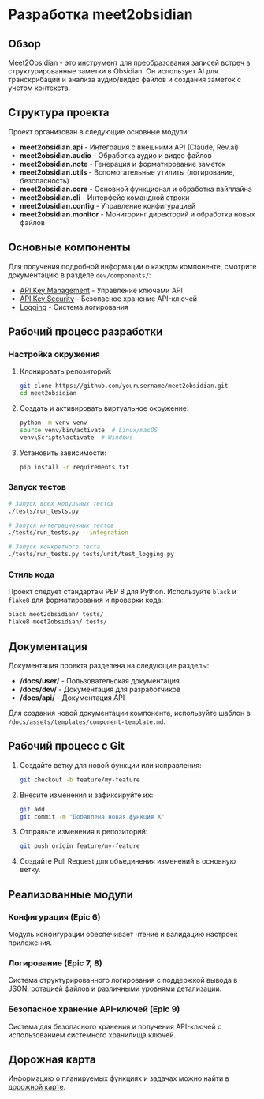 # Разработка meet2obsidian

## Обзор

Meet2Obsidian - это инструмент для преобразования записей встреч в структурированные заметки в Obsidian. Он использует AI для транскрибации и анализа аудио/видео файлов и создания заметок с учетом контекста.

## Структура проекта

Проект организован в следующие основные модули:

- **meet2obsidian.api** - Интеграция с внешними API (Claude, Rev.ai)
- **meet2obsidian.audio** - Обработка аудио и видео файлов
- **meet2obsidian.note** - Генерация и форматирование заметок
- **meet2obsidian.utils** - Вспомогательные утилиты (логирование, безопасность)
- **meet2obsidian.core** - Основной функционал и обработка пайплайна
- **meet2obsidian.cli** - Интерфейс командной строки
- **meet2obsidian.config** - Управление конфигурацией
- **meet2obsidian.monitor** - Мониторинг директорий и обработка новых файлов

## Основные компоненты

Для получения подробной информации о каждом компоненте, смотрите документацию в разделе `dev/components/`:

- [API Key Management](dev/components/API%20Key%20Management.md) - Управление ключами API
- [API Key Security](dev/components/API%20Key%20Security.md) - Безопасное хранение API-ключей
- [Logging](dev/components/Logging.md) - Система логирования

## Рабочий процесс разработки

### Настройка окружения

1. Клонировать репозиторий:
   ```bash
   git clone https://github.com/yourusername/meet2obsidian.git
   cd meet2obsidian
   ```

2. Создать и активировать виртуальное окружение:
   ```bash
   python -m venv venv
   source venv/bin/activate  # Linux/macOS
   venv\Scripts\activate  # Windows
   ```

3. Установить зависимости:
   ```bash
   pip install -r requirements.txt
   ```

### Запуск тестов

```bash
# Запуск всех модульных тестов
./tests/run_tests.py

# Запуск интеграционных тестов
./tests/run_tests.py --integration

# Запуск конкретного теста
./tests/run_tests.py tests/unit/test_logging.py
```

### Стиль кода

Проект следует стандартам PEP 8 для Python. Используйте `black` и `flake8` для форматирования и проверки кода:

```bash
black meet2obsidian/ tests/
flake8 meet2obsidian/ tests/
```

## Документация

Документация проекта разделена на следующие разделы:

- **/docs/user/** - Пользовательская документация
- **/docs/dev/** - Документация для разработчиков
- **/docs/api/** - Документация API

Для создания новой документации компонента, используйте шаблон в `/docs/assets/templates/component-template.md`.

## Рабочий процесс с Git

1. Создайте ветку для новой функции или исправления:
   ```bash
   git checkout -b feature/my-feature
   ```

2. Внесите изменения и зафиксируйте их:
   ```bash
   git add .
   git commit -m "Добавлена новая функция X"
   ```

3. Отправьте изменения в репозиторий:
   ```bash
   git push origin feature/my-feature
   ```

4. Создайте Pull Request для объединения изменений в основную ветку.

## Реализованные модули

### Конфигурация (Epic 6)
Модуль конфигурации обеспечивает чтение и валидацию настроек приложения.

### Логирование (Epic 7, 8)
Система структурированного логирования с поддержкой вывода в JSON, ротацией файлов и различными уровнями детализации.

### Безопасное хранение API-ключей (Epic 9)
Система для безопасного хранения и получения API-ключей с использованием системного хранилища ключей.

## Дорожная карта

Информацию о планируемых функциях и задачах можно найти в [дорожной карте](internal_docs/Дорожная%20карта.md).
